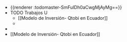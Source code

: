 - {{renderer :todomaster-SmFuIDh0aCwgMjAyMg==}}
- TODO Trabajos U
	- [[Modelo de Inversión- Qtobi en Ecuador]]
	-
-
- [[Modelo de Inversión- Qtobi en Ecuador]]